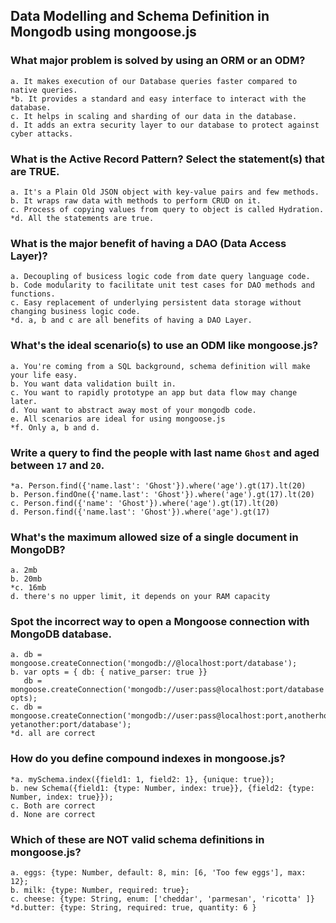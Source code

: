 ## Data Modelling and Schema Definition in Mongodb using mongoose.js

### What major problem is solved by using an ORM or an ODM?

    a. It makes execution of our Database queries faster compared to native queries.
    *b. It provides a standard and easy interface to interact with the database.
    c. It helps in scaling and sharding of our data in the database.
    d. It adds an extra security layer to our database to protect against cyber attacks.

### What is the Active Record Pattern? Select the statement(s) that are TRUE.

    a. It's a Plain Old JSON object with key-value pairs and few methods.
    b. It wraps raw data with methods to perform CRUD on it.
    c. Process of copying values from query to object is called Hydration.
    *d. All the statements are true.

### What is the major benefit of having a DAO (Data Access Layer)?

    a. Decoupling of busicess logic code from date query language code.
    b. Code modularity to facilitate unit test cases for DAO methods and functions.
    c. Easy replacement of underlying persistent data storage without changing business logic code.
    *d. a, b and c are all benefits of having a DAO Layer.

### What's the ideal scenario(s) to use an ODM like mongoose.js?

    a. You're coming from a SQL background, schema definition will make your life easy.
    b. You want data validation built in.
    c. You want to rapidly prototype an app but data flow may change later.
    d. You want to abstract away most of your mongodb code.
    e. All scenarios are ideal for using mongoose.js
    *f. Only a, b and d.

### Write a query to find the people with last name `Ghost` and aged between `17` and `20`.

    *a. Person.find({'name.last': 'Ghost'}).where('age').gt(17).lt(20)
    b. Person.findOne({'name.last': 'Ghost'}).where('age').gt(17).lt(20)
    c. Person.find({'name': 'Ghost'}).where('age').gt(17).lt(20)
    d. Person.find({'name.last': 'Ghost'}).where('age').gt(17)

### What's the maximum allowed size of a single document in MongoDB?

    a. 2mb
    b. 20mb
    *c. 16mb
    d. there's no upper limit, it depends on your RAM capacity

### Spot the incorrect way to open a Mongoose connection with MongoDB database.

    a. db = mongoose.createConnection('mongodb://@localhost:port/database');
    b. var opts = { db: { native_parser: true }}
       db = mongoose.createConnection('mongodb://user:pass@localhost:port/database', opts);
    c. db = mongoose.createConnection('mongodb://user:pass@localhost:port,anotherhost:port, yetanother:port/database');
    *d. all are correct

### How do you define compound indexes in mongoose.js?

    *a. mySchema.index({field1: 1, field2: 1}, {unique: true});
    b. new Schema({field1: {type: Number, index: true}}, {field2: {type: Number, index: true}});
    c. Both are correct
    d. None are correct

### Which of these are NOT valid schema definitions in mongoose.js?

    a. eggs: {type: Number, default: 8, min: [6, 'Too few eggs'], max: 12};
    b. milk: {type: Number, required: true};
    c. cheese: {type: String, enum: ['cheddar', 'parmesan', 'ricotta' ]}
    *d.butter: {type: String, required: true, quantity: 6 }
